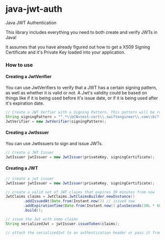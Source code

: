 # java-jwt-auth
Java JWT Authentication

This library includes everything you need to both create and verify JWTs in Java!

It assumes that you have already figured out how to get a X509 Signing Certificate and it's Private Key loaded into your application.

### How to use

#### Creating a JwtVerifier

You can use JwtVerifiers to verify that a JWT has a certain signing pattern, as well as whether it is valid or not. A Jwt's validity could be based on things like if it is being used before it's issue date, or if it is being used after it's expiration date.

```java
// Create a JWT Verfier with a Signing Pattern. This pattern will be run against all
String signingPattern = "^.*\\bCN=test-cert\\.swiftengineer\\.com\\b(?:,.*|\\s*)$";
JwtVerifier = new JwtVerifier(signingPattern);
```

#### Creating a JwtIssuer

You can use JwtIssuers to sign and issue JWTs.

```java
// Create a JWT Issuer
JwtIssuer jwtIssuer = new JwtIssuer(privateKey, signingCertificate);
```

#### Creating a JWT

```java
// create a jwt issuer
JwtIssuer jwtIssuer = new JwtIssuer(privateKey, signingCertificate);

// create a valid set of JWT claims that expires 30 minutes from now
JwtClaims claims = JwtClaims.JwtClaimsBuilder.newInstance()
        .addIssuedAt(Date.from(Instant.now()) // issued now
        .addExpirationTime(Date.from(Instant.now().plusSeconds(30L * 60))) // expires 30 minutes from now
        .build();

// issue the Jwt with some claims
String serializedJwt = jwtIssuer.issueToken(claims);

// attach the serializedJwt to an authentication header or pass it from Service to Service.
```
